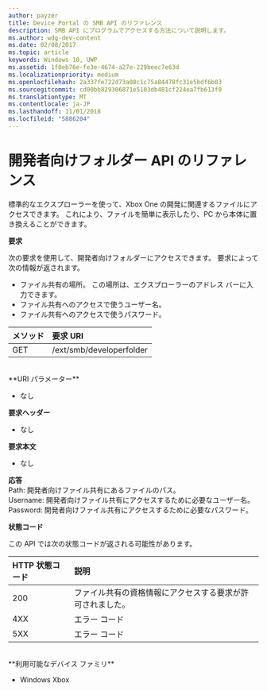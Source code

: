 ```yaml
---
author: payzer
title: Device Portal の SMB API のリファレンス
description: SMB API にプログラムでアクセスする方法について説明します。
ms.author: wdg-dev-content
ms.date: 02/08/2017
ms.topic: article
keywords: Windows 10, UWP
ms.assetid: 1f0eb76e-fe3e-4674-a27e-229beec7e63d
ms.localizationpriority: medium
ms.openlocfilehash: 2a337fe722d73a08c1c75a84478fc31e5bdf6b03
ms.sourcegitcommit: cd00bb829306871e5103db481cf224ea7fb613f0
ms.translationtype: MT
ms.contentlocale: ja-JP
ms.lasthandoff: 11/01/2018
ms.locfileid: "5886204"
---
```

# <a name="developer-folder-api-reference"></a>開発者向けフォルダー API のリファレンス   
標準的なエクスプローラーを使って、Xbox One の開発に関連するファイルにアクセスできます。 これにより、ファイルを簡単に表示したり、PC から本体に置き換えることができます。

**要求**

次の要求を使用して、開発者向けフォルダーにアクセスできます。 要求によって次の情報が返されます。    
* ファイル共有の場所。 この場所は、エクスプローラーのアドレス バーに入力できます。
* ファイル共有へのアクセスで使うユーザー名。
* ファイル共有へのアクセスで使うパスワード。

メソッド      | 要求 URI
:------     | :-----
GET | /ext/smb/developerfolder
<br />
**URI パラメーター**

- なし

**要求ヘッダー**

- なし

**要求本文**

- なし

**応答**   
Path: 開発者向けファイル共有にあるファイルのパス。   
Username: 開発者向けファイル共有にアクセスするために必要なユーザー名。   
Password: 開発者向けファイル共有にアクセスするために必要なパスワード。   

**状態コード**

この API では次の状態コードが返される可能性があります。

HTTP 状態コード      | 説明
:------     | :-----
200 | ファイル共有の資格情報にアクセスする要求が許可されました。
4XX | エラー コード
5XX | エラー コード
<br />
**利用可能なデバイス ファミリ**

* Windows Xbox
